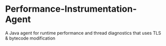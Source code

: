 # Performance-Instrumentation-Agent
A Java agent for runtime performance and thread diagnostics that uses TLS &amp; bytecode modification
